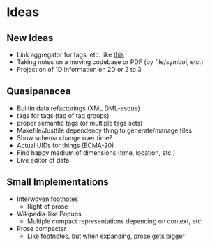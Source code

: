 # Ideas

## New Ideas

- Link aggregator for tags, etc. like [this](https://links.tiddlywiki.org)
- Taking notes on a moving codebase or PDF (by file/symbol, etc.)
- Projection of 1D information on 2D or 2 to 3

## Quasipanacea

- Builtin data refactorings (XML DML-esque)
- tags for tags (tag of tag groups)
- proper semantic tags (or multiple tags sets)
- Makefile/Justfile dependency thing to generate/manage files
- Show schema change over time?
- Actual UIDs for things (ECMA-20)
- Find happy medium of dimensions (time, location, etc.)
- Live editor of data

## Small Implementations

- Interwoven footnotes
  - Right of prose
- Wikipedia-like Popups
  - Multiple compact representations depending on context, etc.
- Prose compacter
  - Like footnotes, but when expanding, prose gets bigger

